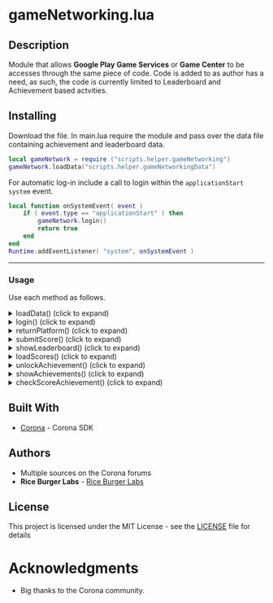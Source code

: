 # gameNetworking.lua
## Description

Module that allows **Google Play Game Services** or **Game Center** to be accesses through the same piece of code.  Code is added to as author has a need, as such, the code is currently limited to Leaderboard and Achievement based actvities.

## Installing
Download the file. In main.lua require the module and pass over the data file containing achievement and leaderboard data.
```lua
local gameNetwork = require ("scripts.helper.gameNetworking")
gameNetwork.loadData("scripts.helper.gameNetworkingData")
```
For automatic log-in include a call to login within the `applicationStart` `system` event.
```lua
local function onSystemEvent( event ) 
    if ( event.type == "applicationStart" ) then
		gameNetwork.login()
        return true
    end
end
Runtime:addEventListener( "system", onSystemEvent )
```

----------

### Usage
Use each method as follows.

<details>
<summary>loadData() (click to expand)</summary>

## loadData()
### Overview
Loads achievement and leaderboard data from specified file.
### Syntax
`loadData( file )` 

### Parameter Reference
**file (required)** - *path* - path to file containing data

##### Linked file should take the following format.
 ```lua
 local public = {}

public.leaderBoards = {
	bestScore = {
		GPGS = "fdfsfsfsdfrvevver",
		gameCenter = "com.test.leaderboardname"
	}	
}

public.achievements = {
	A_WAVE_1_COMPLETED = {
		points = 10,
		GPGS = 'dfsdfsfsdfsdss',
		gameCenter = 'com.test.Wave_1_Completed'
	},
	A_50_POINTS = {
		points = 50,
		android = 'dfsfdsfscdscdscs',
		gameCenter = 'com.test.50_POINTS'
	},
	A_DOUBLE_UP = {
		GPGS = 'vsddvsvsv',
		gameCenter = 'com.test.DOUBLE_UP'
	},
	A_Lives_again = {
		GPGS = 'brebrbefbbfdbdfdb',
		gameCenter = 'com.test.LIVES_AGAIN'
	},
}

return public
```

##### Notes
- The key given on each node (e.g. `bestScore` or `A_50_POINTS`) will be the values you will use when submitting or retrieving achievements or scores in your code (see examples below).
- `GPGS = ` and `gameCenter =` expect a string that corresponds to the Achievement or Leaderboard IDs in the corresponding store.
-  `Points` can be used for incremental achievements where points are used. i.e pass over a score or point value to `checkScoreAchievement()` (see notes later) and it will automatically process it and give the appropriate achievement.
</details>

<details>
<summary>login() (click to expand)</summary>
	
## login()

### Overview

Logs into the either **Google Play Game Services** or **Game Center**.

### Syntax
`login( params )`

### Parameter Reference

**params (optional)** - *table*

----------

#### Generic (work across both Android and iOS)

- **successLoginCallback (optional)** - *function* - will be called when a login attempt succeeds
- **failLogInCallback (optional)** - *function* - will be called when a login attempt fails

#### GPGS (Android)
- **loggedOutCallback (optional)** - *function* - will be called when user logs our
- **userInitiated (optional)** *Boolean* - If `true`, a sign-in dialog will appear if the user is not logged in. Use this when the user specifically wants to log in via a UI button/element instead of being logged in automatically. Default is `false`
</details>

<details>
<summary>returnPlatform() (click to expand)</summary>

## returnPlatform()
### Overview
Returns the current platform.  Good for when you want your main code to execute differently for specific plaforms i.e. loading the right image etc.
### Syntax
`returnPlatform()`
</details>

<details>
<summary>submitScore() (click to expand)</summary>

## submitScore()

### Overview

Submits a score to a specific leaderboard on the corresponding platform.

### Syntax
`submitScore( score, leaderboard, params )`

### Parameter Reference

#### Generic (work across both Android and iOS)
**score (required)** - *interger* - The score value.

**leaderboard (required)** - *string* - Reference of the Leaderboard to submit to. Note - this is not the `leaderboardID` that you use with the actual stores, but rather the key given in the data file specified in `loadData()` i.e `bestScore`

#### GPGS (Android)
**params (optional)** - *table*
- **listener** - *function* - Listener function which receives a submit event.
- **tag** - *String*- Optional additional info. Must be  URL-encoded  and a maximum size of 64 bytes.

</details>

<details>
<summary>showLeaderboard() (click to expand)</summary>

## showLeaderboard()

### Overview

Shows a specific leaderboard, or all leaderboards.

### Syntax
`showLeaderboard( params )`

### Parameter Reference

**params (optional)** - *table*

----------

#### Generic (work across both Android and iOS)
- **leaderboard (optional)** - *string* - Reference of the Leaderboard to submit to, if this is blank then all leaderboards will be shown. Note - this is not the `leaderboardID` that you use with the actual stores, but rather the key given in the data file specified in `loadData()` i.e `bestScore`

#### GPGS (Android)

- **friendsOnly  (optional)** *Boolean* - If  `true`, loads only scores for the current player's friends.
- **timeSpan (optional)**  - One of the following values:
	-   `"all time"`  — all scores (default).
	-   `"weekly"`  — scores from the week.
	-   `"daily"`  — scores from the day.

</details>


<details>
<summary>loadScores() (click to expand)</summary>

## loadScores()

### Overview

Retrieves scores from a specified leaderboard.

### Syntax
`loadScores( leaderboard, params )`

### Parameter Reference

----------

#### Generic (work across both Android and iOS)
 **leaderboard (required)** - Leaderboard ID from which to load scores.
 
**params (required)** - *table*

 - **friendsOnly  (optional)** *Boolean* - If  `true`, loads only scores for the current player's friends.
- **timeSpan (optional)**  - One of the following values:
	-   `"all time"`  — all scores (default).
	-   `"weekly"`  — scores from the week.
	-   `"daily"`  — scores from the day.

- **callback (optional)** - Listener function which receives a [oadScores event.

----------
#### GPGS (Android)
- **reload  (optional)** *Boolean* - If  `true`, the data will be retrieved fresh, not from a cache.
- **position  (optional)** One of the following values:
	-   `"top"`  — the top scores (default).
	-   `"single"`  — the current player's score.
	-   `"centered"`  — scores around the current player's score.

- **limit  (optional)** *Number* - Number of scores to load. The maximum and default is  `25`.

----------
#### Game Center (iOS)
**rangeLow** and **rangeHigh** - Optional two integer values. The first value is a start index and the second value is the number of players to retrieve (less than 100). The default range is `{ 1,25 }`

</details>

<details>
<summary>unlockAchievement() (click to expand)</summary>

## unlockAchievement()

### Overview

Unlocks an achievement.

### Syntax
`unlockAchievement( achievement, params )`

### Parameter Reference

----------

#### Generic (work across both Android and iOS)

**achievement (required)** - *string* - Reference of the Achievement to submit unlock. Note - this is not the `achievementID` that you use with the actual stores, but rather the key given in the data file specified in `loadData()` i.e `A_WAVE_1_COMPLETED`

**params (optional)** - *table*

- **callback (optional)** - *function* - callback function which receives an unlock event.

----------
#### Game Center (iOS)

- **showsCompletionBanner (optional)**  - *boolean* - if set to `true`, will cause Apple to automatically show a completion banner when `percentComplete` reaches `100`
- **percentComplete (optional)** - *interger* -  represents the completion percentage of the achievement. Setting this value to `100` will fully unlock the achievement. If this field is omitted, it's assumed this value is `100`

</details>

<details>
<summary>showAchievements() (click to expand)</summary>

## showAchievements()

### Overview

Shows all achievements.

### Syntax
`showAchievements(  params )`

### Parameter Reference

**params (optional)** - *table*

#### Generic (work across both Android and iOS)

- **listener (optional)** - *function* - Listener function which receives a show event.

----------
#### GPGS (Android)
- **reload (optional)** - *boolean* - If `true` (default) then `load` will be called with a `reload` value of `true` to force it load new values and not cached ones.

----------

</details>

<details>
<summary>checkScoreAchievement() (click to expand)</summary>

## checkScoreAchievement()

### Overview

Checks score values of score based achievements, submits achievement if required..

### Syntax
`checkScoreAchievement( score )`

### Parameter Reference

#### Generic (work across both Android and iOS)

**score (required)** - *number* - the score that needs to be checked against achievement list

</details>

## Built With
* [Corona](https://coronalabs.com/) - Corona SDK

## Authors

* Multiple sources on the Corona forums
* **Rice Burger Labs** - [Rice Burger Labs](http://www.riceburgerlabs.com)

## License

This project is licensed under the MIT License - see the [LICENSE](../LICENSE) file for details

# Acknowledgments
* Big thanks to the Corona community.
